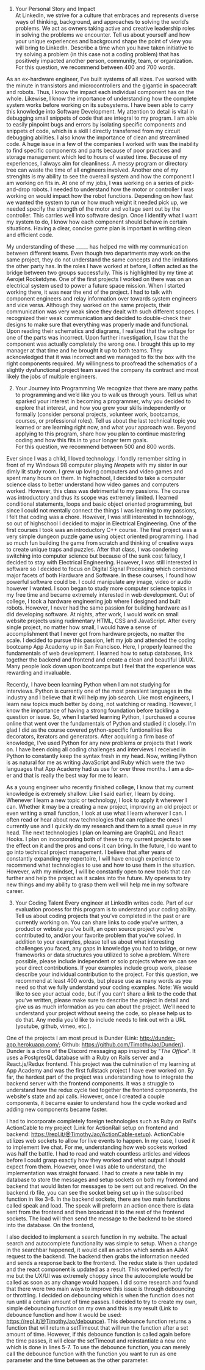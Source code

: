 1. Your Personal Story and Impact  
At LinkedIn, we strive for a culture that embraces and represents diverse ways of thinking, background, and approaches to solving the world’s problems. We act as owners taking active and creative leadership roles in solving the problems we encounter. Tell us about yourself and how your unique experiences and background shape the point of view you will bring to LinkedIn. Describe a time when you have taken initiative to try solving a problem (in this case not a coding problem) that has positively impacted another person, community, team, or organization. 
For this question, we recommend between 400 and 700 words.

As an ex-hardware engineer, I’ve built systems of all sizes. I’ve worked with the minute in transistors and microcontrollers and the gigantic in spacecraft and robots. Thus, I know the impact each individual component has on the whole. Likewise, I know the importance of understanding how the complete system works before working on its subsystems. I have been able to carry this knowledge into Software Development. My attention to detail is vital in debugging small snippets of code that are integral to my program. I am able to easily pinpoint bugs and errors by isolating specific components and snippets of code, which is a skill I directly transferred from my circuit debugging abilities. I also know the importance of clean and streamlined code. A huge issue in a few of the companies I worked with was the inability to find specific components and parts because of poor practices and storage management which led to hours of wasted time. Because of my experiences, I always aim for cleanliness. A messy program or directory tree can waste the time of all engineers involved. Another one of my strenghts is my ability to see the overeall system and how the component I am working on fits in. At one of my jobs, I was working on a series of pick-and-drop robots. I needed to understand how the motor or controller I was working on would impact how the robot functions. Depending on how fast we wanted the system to run or how much weight it needed pick up, we needed specify the strength of the motor and voltage sent out by the controller. This carries well into software design. Once I identify what I want my system to do, I know how each component should behave in certain situations. Having a clear, concise game plan is important in writing clean and efficient code.

My understanding of these _____ has helped me with my communication between different teams. Even though two departments may work on the same project, they do not understand the same concepts and the limitations the other party has. In the roles I have worked at before, I often acted as the bridge between two groups successfully. This is highlighted by my time at Aerojet Rocketdyne. One of the first projects I worked on there was on an electrical system used to power a future space mission. When I started working there, it was near the end of the project. I had to talk with component engineers and relay information over towards system engineers and vice versa. Although they worked on the same projects, their communication was very weak since they dealt with such different scopes. I recognized their weak communication and decided to double-check their designs to make sure that everything was properly made and functional. Upon reading their schematics and diagrams, I realized that the voltage for one of the parts was incorrect. Upon further investigation, I saw that the component was actually completely the wrong one. I brought this up to my manager at that time and he brought it up to both teams. They acknowledged that it was incorrect and we managed to fix the box with the right components required. My willingness to proofread the schematics of a slightly dysfunctional project team saved the company its contract and most likely the jobs of multiple engineers.




2. Your Journey into Programming
We recognize that there are many paths to programming and we’d like you to walk us through yours. Tell us what sparked your interest in becoming a programmer, why you decided to explore that interest, and how you grew your skills independently or formally (consider personal projects, volunteer work, bootcamps, courses, or professional roles). Tell us about the last technical topic you learned or are learning right now, and what your approach was. Beyond applying to this program, share how you plan to continue mastering coding and how this fits in to your longer term goals.  
For this question, we recommend between 500 and 800 words.

Ever since I was a child, I loved technology. I fondly remember sitting in front of my Windows 98 computer playing *Neopets* with my sister in our dimly lit study room. I grew up loving computers and video games and spent many hours on them. In highschool, I decided to take a computer science class to better understand how video games and computers worked. However, this class was detrimental to my passions. The course was introductory and thus its scope was extremely limited. I learned conditional statements, loops and basic object oriented programming, but since I could not mentally connect the things I was learning to my passions, I felt that coding was a chore. However, I was still interested in technology, so out of highschool I decided to major in Electrical Engineering. One of the first courses I took was an introductory C++ course. The final project was a very simple dungeon puzzle game using object oriented programming. I had so much fun building the game from scratch and thinking of creative ways to create unique traps and puzzles. After that class, I was condering switching into computer science but because of the sunk cost fallacy, I decided to stay with Electrical Engineering. However, I was still interested in software so I decided to focus on Digital Signal Processing which combined major facets of both Hardware and Software. In these courses, I found how powerful software could be. I could manipulate any image, video or audio however I wanted. I soon began to study more computer science topics in my free time and became extremely interested in web development. Out of college, I took a hardware engineering job where I designed and built robots. However, I never had the same passion for building hardware as I did developing software. At nights, after work, I would work on small website projects using rudimentary HTML, CSS and JavaScript. After every single project, no matter how small, I would have a sense of accomplishment that I never got from hardware projects, no matter the scale. I decided to pursue this passion, left my job and attended the coding bootcamp App Academy up in San Francisco. Here, I properly learned the fundamentals of web development. I learned how to setup databases, link together the backend and frontend and create a clean and beautiful UI/UX. Many people look down upon bootcamps but I feel that the experience was rewarding and invaluable.

Recently, I have been learning Python when I am not studying for interviews. Python is currently one of the most prevalent languages in the industry and I believe that it will help my job search. Like most engineers, I learn new topics much better by doing, not watching or reading. However, I know the importance of having a strong foundation before tackling a question or issue. So, when I started learning Python, I purchased a course online that went over the fundamentals of Python and studied it closely. I'm glad I did as the course covered python-specific funtionalities like decorators, iterators and generators. After acquiring a firm base of knowledge, I've used Python for any new problems or projects that I work on. I have been doing all coding challenges and interviews I received in Python to constantly keep the syntax fresh in my head. Now, writing Python is as natural for me as writing JavaScript and Ruby which were the two languages that App Academy had us use for over three months. I am a do-er and that is really the best way for me to learn.

As a young engineer who recently finished college, I know that my current knowledge is extremely shallow. Like I said earlier, I learn by doing. Whenever I learn a new topic or technology, I look to apply it wherever I can. Whether it may be a creating a new project, improving an old project or even writing a small function, I look at use what I learn wherever I can. I often read or hear about new technologies that can replace the ones I currently use and I quickly do my research and them to a small queue in my head. The next technologies I plan on learning are GraphQL and React Hooks. I plan on incorporating both of these to my current projects to see the effect on it and the pros and cons it can bring. In the future, I do want to go into technical project management. I believe that after years of constantly expanding my repertoire, I will have enough experience to recommend what technologies to use and how to use them in the situation. However, with my mindset, I will be constantly open to new tools that can further and help the project as it scales into the future. My openess to try new things and my ability to grasp them well will help me in my software career.

3. Your Coding Talent
Every engineer at LinkedIn writes code. Part of our evaluation process for this program is to understand your coding ability. Tell us about coding projects that you’ve completed in the past or are currently working on. You can share links to code you’ve written, a product or website you’ve built, an open source project you’ve contributed to, and/or your favorite problem that you’ve solved. In addition to your examples, please tell us about what interesting challenges you faced, any gaps in knowledge you had to bridge, or new frameworks or data structures you utilized to solve a problem. Where possible, please include independent or solo projects where we can see your direct contributions.  If your examples include group work, please describe your individual contribution to the project. 
For this question, we recommend at least 400 words, but please use as many words as you need so that we fully understand your coding examples.
Note: We would like to see your actual code, but if you can’t share a link to the code that you’ve written, please make sure to describe the project in detail and give us as much information as you can about the project.  We’ll need to understand your project without seeing the code, so please help us to do that. Any media you’d like to include needs to link out with a URL (youtube, github, vimeo, etc.).

One of the projects I am most proud is Dunder (Link: http://dunder-app.herokuapp.com/; Github: https://github.com/TimothyJao/Dunder/). Dunder is a clone of the Discord messaging app inspired by "*The Office*". It uses a PostgresQL database with a Ruby on Rails server and a React.js/Redux frontend. This project was the culmination of my learning at App Academy and was the first fullstack project I have ever worked on. By far, the hardest part of the project was understanding how to integrate the backend server with the frontend components. It was a struggle to understand how the redux cycle tied together the frontend components, the website's state and api calls. However, once I created a couple components, it became easier to understand how the cycle worked and adding new components became faster. 

I had to incorporate completely foreign technologies such as Ruby on Rail's ActionCable to my project (Link for ActionRail setup on frontend and backend: https://repl.it/@TimothyJao/ActionCable-setup). ActionCable utilizes web sockets to allow for live events to happen. In my case, I used it to implement live chat. For me, understanding how web sockets worked was half the battle. I had to read and watch countless articles and videos before I could grasp exactly how they worked and what output I should expect from them. However, once I was able to understand, the implementation was straight forward. I had to create a new table in my database to store the messages and setup sockets on both my frontend and backend that would listen for messages to be sent out and received. On the backend.rb file, you can see the socket being set up in the subscribed function in like 3-6. In the backend sockets, there are two main functions called speak and load. The speak will preform an action once there is data sent from the frontend and then broadcast it to the rest of the frontend sockets. The load will then send the message to the backend to be stored into the database. On the frontend, 

I also decided to implement a search function in my website. The actual search and autocomplete functionality was simple to setup. When a change in the searchbar happened, it would call an action which sends an AJAX request to the backend. The backend then grabs the information needed and sends a response back to the frontend. The redux state is then updated and the react component is updated as a result. This worked perfectly for me but the UX/UI was extremely choppy since the autocomplete would be called as soon as any change would happen. I did some research and found that there were two main ways to improve this issue is through debouncing or throttling. I decided on debouncing which is when the function does not run until a certain amount of time passes. I decided to try to create my own, simple debouncing function on my own and this is my result (Link to debounce function and how it would be used: https://repl.it/@TimothyJao/debounce). This debounce function returns a function that will return a setTimeout that will run the function after a set amount of time. However, if this debounce function is called again before the time passes, it will clear the setTimeout and reinstantiate a new one which is done in lines 5-7. To use the debounce function, you can merely call the debounce function with the function you want to run as one parameter and the time between as the other parameter.
